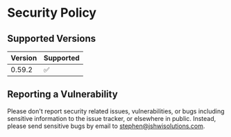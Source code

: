 # Security Policy

## Supported Versions

| Version | Supported          |
|---------|--------------------|
| 0.59.2  | :white_check_mark: |

## Reporting a Vulnerability

Please don't report security related issues, vulnerabilities, or bugs
including sensitive information to the issue tracker, or elsewhere in
public. Instead, please send sensitive bugs by email to
<stephen@jshwisolutions.com>.
